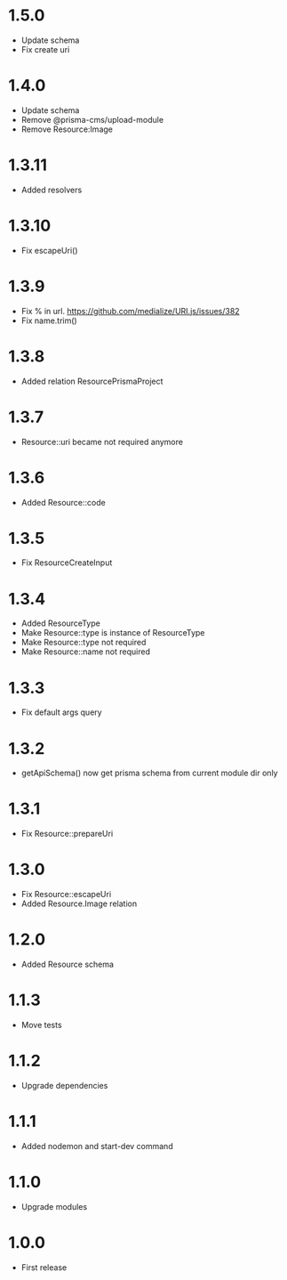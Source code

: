 1.5.0
===============================
- Update schema
- Fix create uri

1.4.0
===============================
- Update schema
- Remove @prisma-cms/upload-module
- Remove Resource:Image

1.3.11
===============================
- Added resolvers

1.3.10
===============================
- Fix escapeUri()

1.3.9
===============================
- Fix % in url. https://github.com/medialize/URI.js/issues/382
- Fix name.trim()

1.3.8
===============================
- Added relation ResourcePrismaProject

1.3.7
===============================
- Resource::uri became not required anymore

1.3.6
===============================
- Added Resource::code

1.3.5
===============================
- Fix ResourceCreateInput

1.3.4
===============================
- Added ResourceType
- Make Resource::type is instance of ResourceType
- Make Resource::type not required
- Make Resource::name not required

1.3.3
===============================
- Fix default args query

1.3.2
===============================
- getApiSchema() now get prisma schema from current module dir only

1.3.1
===============================
- Fix Resource::prepareUri

1.3.0
===============================
- Fix Resource::escapeUri
- Added Resource.Image relation

1.2.0
===============================
- Added Resource schema

1.1.3
===============================
- Move tests

1.1.2
===============================
- Upgrade dependencies

1.1.1
===============================
- Added nodemon and start-dev command

1.1.0
===============================
- Upgrade modules

1.0.0
===============================
- First release
